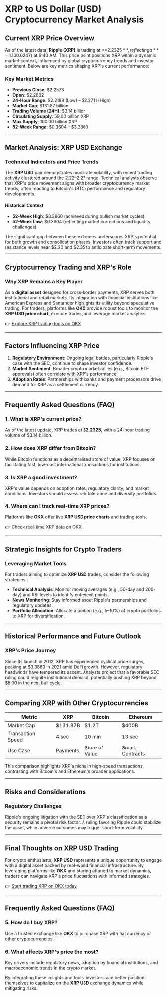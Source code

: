 # XRP to US Dollar (USD) Cryptocurrency Market Analysis  

## Current XRP Price Overview  

As of the latest data, **Ripple (XRP)** is trading at **$2.2325**, reflecting a **-1.10% change** (-$0.0247) at 6:40 AM. This price point positions XRP within a dynamic market context, influenced by global cryptocurrency trends and investor sentiment. Below are key metrics shaping XRP's current performance:  

### Key Market Metrics  
- **Previous Close**: $2.2573  
- **Open**: $2.2602  
- **24-Hour Range**: $2.2188 (Low) – $2.2711 (High)  
- **Market Cap**: $131.87 billion  
- **Trading Volume (24H)**: $3.14 billion  
- **Circulating Supply**: 59.00 billion XRP  
- **Max Supply**: 100.00 billion XRP  
- **52-Week Range**: $0.3604 – $3.3860  

---

## Market Analysis: XRP USD Exchange  

### Technical Indicators and Price Trends  
The **XRP USD** pair demonstrates moderate volatility, with recent trading activity clustered around the $2.22–$2.27 range. Technical analysts observe that XRP's price movement aligns with broader cryptocurrency market trends, often reacting to Bitcoin's (BTC) performance and regulatory developments.  

#### Historical Context  
- **52-Week High**: $3.3860 (achieved during bullish market cycles)  
- **52-Week Low**: $0.3604 (reflecting market corrections and liquidity challenges)  

The significant gap between these extremes underscores XRP's potential for both growth and consolidation phases. Investors often track support and resistance levels near $2.20 and $2.35 to anticipate short-term movements.  

---

## Cryptocurrency Trading and XRP's Role  

### Why XRP Remains a Key Player  
As a **digital asset** designed for cross-border payments, XRP serves both institutional and retail markets. Its integration with financial institutions like American Express and Santander highlights its utility beyond speculative trading. For traders, platforms like **OKX** provide robust tools to monitor the **XRP USD price chart**, execute trades, and leverage market analytics.  

👉 [Explore XRP trading tools on OKX](https://bit.ly/okx-bonus)  

---

## Factors Influencing XRP Price  

1. **Regulatory Environment**: Ongoing legal battles, particularly Ripple's case with the SEC, continue to shape investor confidence.  
2. **Market Sentiment**: Broader crypto market rallies (e.g., Bitcoin ETF approvals) often correlate with XRP's performance.  
3. **Adoption Rates**: Partnerships with banks and payment processors drive demand for XRP as a settlement currency.  

---

## Frequently Asked Questions (FAQ)  

### 1. **What is XRP's current price?**  
As of the latest update, XRP trades at **$2.2325**, with a 24-hour trading volume of $3.14 billion.  

### 2. **How does XRP differ from Bitcoin?**  
While Bitcoin functions as a decentralized store of value, XRP focuses on facilitating fast, low-cost international transactions for institutions.  

### 3. **Is XRP a good investment?**  
XRP's value depends on adoption rates, regulatory clarity, and market conditions. Investors should assess risk tolerance and diversify portfolios.  

### 4. **Where can I track real-time XRP prices?**  
Platforms like **OKX** offer live **XRP USD price charts** and trading tools.  

👉 [Check real-time XRP data on OKX](https://bit.ly/okx-bonus)  

---

## Strategic Insights for Crypto Traders  

### Leveraging Market Tools  
For traders aiming to optimize **XRP USD** trades, consider the following strategies:  
- **Technical Analysis**: Monitor moving averages (e.g., 50-day and 200-day) and RSI levels to identify entry/exit points.  
- **News Monitoring**: Stay informed about Ripple's partnerships and regulatory updates.  
- **Portfolio Allocation**: Allocate a portion (e.g., 5–10%) of crypto portfolios to XRP for diversification.  

---

## Historical Performance and Future Outlook  

### XRP's Price Journey  
Since its launch in 2012, XRP has experienced cyclical price surges, peaking at $3.3860 in 2021 amid DeFi growth. However, regulatory headwinds have tempered its ascent. Analysts project that a favorable SEC ruling could reignite institutional demand, potentially pushing XRP beyond $5.00 in the next bull cycle.  

---

## Comparing XRP with Other Cryptocurrencies  

| Metric          | XRP       | Bitcoin   | Ethereum  |  
|-----------------|-----------|-----------|-----------|  
| Market Cap      | $131.87B  | $1.2T     | $400B     |  
| Transaction Speed | 4 sec     | 10 min    | 13 sec    |  
| Use Case        | Payments  | Store of Value | Smart Contracts |  

This comparison highlights XRP's niche in high-speed transactions, contrasting with Bitcoin's and Ethereum's broader applications.  

---

## Risks and Considerations  

### Regulatory Challenges  
Ripple's ongoing litigation with the SEC over XRP's classification as a security remains a pivotal risk factor. A ruling favoring Ripple could stabilize the asset, while adverse outcomes may trigger short-term volatility.  

---

## Final Thoughts on XRP USD Trading  

For crypto enthusiasts, **XRP USD** represents a unique opportunity to engage with a digital asset backed by real-world financial infrastructure. By leveraging platforms like **OKX** and staying attuned to market dynamics, traders can navigate XRP's price fluctuations with informed strategies.  

👉 [Start trading XRP on OKX today](https://bit.ly/okx-bonus)  

---

## Frequently Asked Questions (FAQ)  

### 5. **How do I buy XRP?**  
Use a trusted exchange like **OKX** to purchase XRP with fiat currency or other cryptocurrencies.  

### 6. **What affects XRP's price the most?**  
Key drivers include regulatory news, adoption by financial institutions, and macroeconomic trends in the crypto market.  

By integrating these insights and tools, investors can better position themselves to capitalize on the **XRP USD** exchange dynamics while mitigating risks.